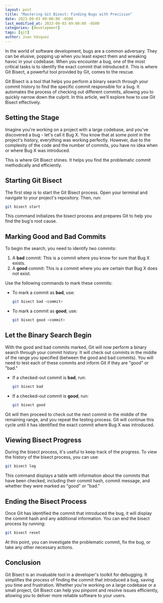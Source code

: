 ```yaml
---
layout: post
title: "Mastering Git Bisect: Finding Bugs with Precision"
date: 2023-09-03 09:00:00 -0500
last_modified_at: 2023-09-03 09:00:00 -0500
categories: [development]
tags: [git]
author: Juan Vásquez
---
```


In the world of software development, bugs are a common adversary.
They can be elusive, popping up when you least expect them and wreaking havoc in your codebase.
When you encounter a bug, one of the most critical tasks is to identify the exact commit that introduced it.
This is where Git Bisect, a powerful tool provided by Git, comes to the rescue.


Git Bisect is a tool that helps you perform a binary search through your commit history
to find the specific commit responsible for a bug.
It automates the process of checking out different commits,
allowing you to quickly narrow down the culprit.
In this article, we'll explore how to use Git Bisect effectively.

## Setting the Stage

Imagine you're working on a project with a large codebase,
and you've discovered a bug - let's call it Bug X. You know that at some point in the project's history,
everything was working perfectly.
However, due to the complexity of the code and the number of commits,
you have no idea when or where Bug X was introduced.

This is where Git Bisect shines. It helps you find the problematic commit methodically and efficiently.

## Starting Git Bisect

The first step is to start the Git Bisect process. Open your terminal and navigate to your project's repository. Then, run:

```bash
git bisect start
```

This command initializes the bisect process and prepares Git to help you find the bug's root cause.

## Marking Good and Bad Commits

To begin the search, you need to identify two commits:

1. A **bad** commit: This is a commit where you know for sure that Bug X exists.
2. A **good** commit: This is a commit where you are certain that Bug X does not exist.

Use the following commands to mark these commits:

- To mark a commit as **bad**, use:
  ```bash
  git bisect bad <commit>
  ```

- To mark a commit as **good**, use:
  ```bash
  git bisect good <commit>
  ```

## Let the Binary Search Begin

With the good and bad commits marked, Git will now perform a binary search through your commit history.
It will check out commits in the middle of the range you specified (between the good and bad commits).
You will need to test each of these commits and inform Git if they are "good" or "bad."

- If a checked-out commit is **bad**, run:
  ```bash
  git bisect bad
  ```

- If a checked-out commit is **good**, run:
  ```bash
  git bisect good
  ```

Git will then proceed to check out the next commit in the middle of the remaining range,
and you repeat the testing process.
Git will continue this cycle until it has identified the exact commit where Bug X was introduced.

## Viewing Bisect Progress

During the bisect process, it's useful to keep track of the progress.
To view the history of the bisect process, you can use:

```bash
git bisect log
```

This command displays a table with information about the commits that have been checked,
including their commit hash, commit message, and whether they were marked as "good" or "bad."

## Ending the Bisect Process

Once Git has identified the commit that introduced the bug,
it will display the commit hash and any additional information.
You can end the bisect process by running:

```bash
git bisect reset
```

At this point, you can investigate the problematic commit, fix the bug,
or take any other necessary actions.


## Conclusion

Git Bisect is an invaluable tool in a developer's toolkit for debugging.
It simplifies the process of finding the commit that introduced a bug,
saving you time and frustration.
Whether you're working on a large codebase or a small project,
Git Bisect can help you pinpoint and resolve issues efficiently,
allowing you to deliver more reliable software to your users.
